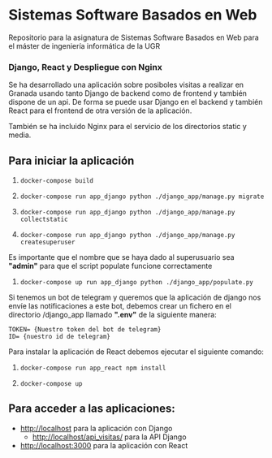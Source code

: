 # Sistemas Software Basados en Web

Repositorio para la asignatura de Sistemas Software Basados en Web para el máster de ingeniería informática de la UGR

  

### Django, React y Despliegue con Nginx 

Se ha desarrollado una aplicación sobre posiboles visitas a realizar en Granada usando tanto Django de backend como de frontend y también dispone de un api. De forma se puede usar Django en el backend y también React para el frontend de otra versión de la aplicación.  

También se ha incluido Nginx para el servicio de los directorios static y media.  

## Para iniciar la aplicación  

1.  `docker-compose build`

1.  `docker-compose run app_django python ./django_app/manage.py migrate`

1.  `docker-compose run app_django python ./django_app/manage.py collectstatic`

1.  `docker-compose run app_django python ./django_app/manage.py createsuperuser `

Es importante que el nombre que se haya dado al superusuario sea **"admin"** para que el script populate funcione correctamente

1.  `docker-compose up run app_django python ./django_app/populate.py`

Si tenemos un bot de telegram y queremos que la aplicación de django nos envíe las notificaciones a este bot, debemos crear un fichero en el directorio /django_app llamado **".env"** de la siguiente manera:

    TOKEN= {Nuestro token del bot de telegram}
    ID= {nuestro id de telegram}

Para instalar la aplicación de React debemos ejecutar el siguiente comando:

1.  `docker-compose run app_react npm install`

1. `docker-compose up `
  
## Para acceder a las aplicaciones:

-  [http://localhost](http://localhost) para la aplicación con Django
	 -  [http://localhost/api_visitas/](http://localhost/api_visitas/) para la API Django
-  [http://localhost:3000](http://localhost:3000) para la aplicación con React